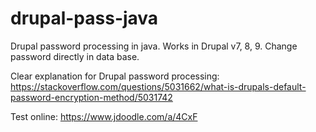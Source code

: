 # drupal-pass-java
Drupal password processing in java. Works in Drupal v7, 8, 9.  Change password directly in data base.

Clear explanation for Drupal password processing:
https://stackoverflow.com/questions/5031662/what-is-drupals-default-password-encryption-method/5031742

Test online:
https://www.jdoodle.com/a/4CxF
